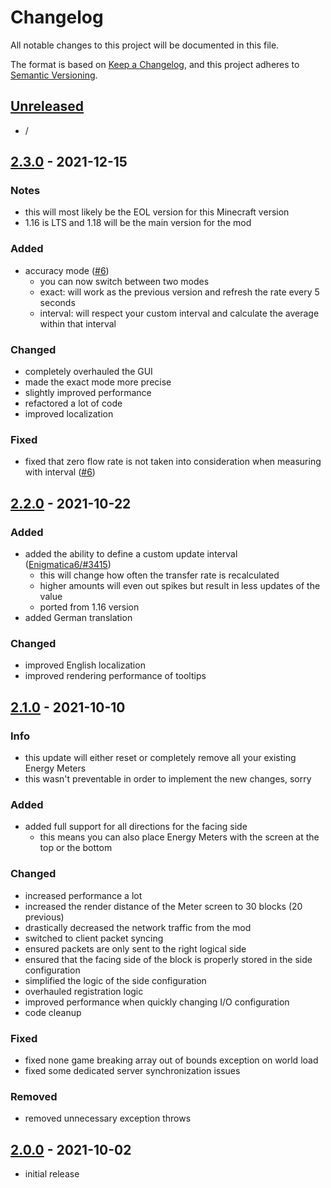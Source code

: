 # Changelog

All notable changes to this project will be documented in this file.

The format is based on [Keep a Changelog],
and this project adheres to [Semantic Versioning].

## [Unreleased]
- /


## [2.3.0] - 2021-12-15

### Notes
- this will most likely be the EOL version for this Minecraft version
- 1.16 is LTS and 1.18 will be the main version for the mod

### Added
- accuracy mode ([#6])
  - you can now switch between two modes
  - exact: will work as the previous version and refresh the rate every 5 seconds
  - interval: will respect your custom interval and calculate the average within that interval

### Changed
- completely overhauled the GUI
- made the exact mode more precise
- slightly improved performance
- refactored a lot of code
- improved localization

### Fixed
- fixed that zero flow rate is not taken into consideration when measuring with interval ([#6])

<!-- Links -->
[#6]: https://github.com/AlmostReliable/energymeter-forge/issues/6


## [2.2.0] - 2021-10-22

### Added
- added the ability to define a custom update interval ([Enigmatica6/#3415])
  - this will change how often the transfer rate is recalculated
  - higher amounts will even out spikes but result in less updates of the value
  - ported from 1.16 version
- added German translation

### Changed
- improved English localization
- improved rendering performance of tooltips

<!-- Links -->
[Enigmatica6/#3415]: https://github.com/NillerMedDild/Enigmatica6/issues/3415


## [2.1.0] - 2021-10-10

### Info
- this update will either reset or completely remove all your existing Energy Meters
- this wasn't preventable in order to implement the new changes, sorry

### Added
- added full support for all directions for the facing side
  - this means you can also place Energy Meters with the screen at the top or the bottom

### Changed
- increased performance a lot
- increased the render distance of the Meter screen to 30 blocks (20 previous)
- drastically decreased the network traffic from the mod
- switched to client packet syncing
- ensured packets are only sent to the right logical side
- ensured that the facing side of the block is properly stored in the side configuration
- simplified the logic of the side configuration
- overhauled registration logic
- improved performance when quickly changing I/O configuration
- code cleanup

### Fixed
- fixed none game breaking array out of bounds exception on world load
- fixed some dedicated server synchronization issues

### Removed
- removed unnecessary exception throws


## [2.0.0] - 2021-10-02
- initial release


<!-- Links -->
[keep a changelog]: https://keepachangelog.com/en/1.0.0/
[semantic versioning]: https://semver.org/spec/v2.0.0.html

<!-- Versions -->
[unreleased]: https://github.com/AlmostReliable/energymeter-forge/compare/v1.17-2.3.0...HEAD
[2.3.0]: https://github.com/AlmostReliable/energymeter-forge/compare/v1.17-2.2.0..v1.17-2.3.0
[2.2.0]: https://github.com/AlmostReliable/energymeter-forge/compare/v1.17-2.1.0..v1.17-2.2.0
[2.1.0]: https://github.com/AlmostReliable/energymeter-forge/compare/v1.17-2.0.0..v1.17-2.1.0
[2.0.0]: https://github.com/AlmostReliable/energymeter-forge/releases/tag/v1.17-2.0.0
